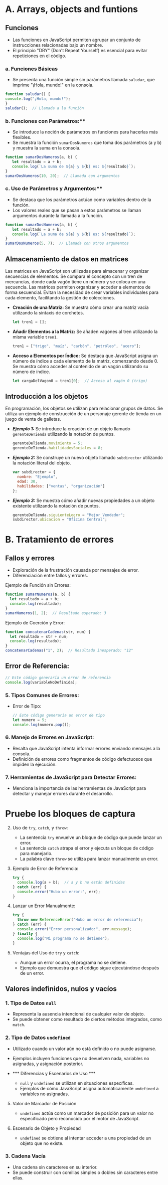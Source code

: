 # A. Arrays, objects and funtions
## Funciones
- Las funciones en JavaScript permiten agrupar un conjunto de instrucciones relacionadas bajo un nombre.
- El principio "DRY" (Don't Repeat Yourself) es esencial para evitar repeticiones en el código.

### a. Funciones Básicas
- Se presenta una función simple sin parámetros llamada `saludar`, que imprime "¡Hola, mundo!" en la consola.
```javascript
function saludar() {
console.log("¡Hola, mundo!");
}
saludar();  // Llamada a la función
```
### b. Funciones con Parámetros:**
- Se introduce la noción de parámetros en funciones para hacerlas más flexibles.
- Se muestra la función `sumarDosNumeros` que toma dos parámetros (a y b) y muestra la suma en la consola.
```javascript
function sumarDosNumeros(a, b) {
   let resultado = a + b;
   console.log(`La suma de ${a} y ${b} es: ${resultado}`);
}
sumarDosNumeros(10, 20);  // Llamada con argumentos
```
### c. Uso de Parámetros y Argumentos:**
- Se destaca que los parámetros actúan como variables dentro de la función.
- Los valores reales que se pasan a estos parámetros se llaman argumentos durante la llamada a la función.
```javascript
function sumarDosNumeros(a, b) {
   let resultado = a + b;
   console.log(`La suma de ${a} y ${b} es: ${resultado}`);
}
sumarDosNumeros(5, 7);  // Llamada con otros argumentos
```
## Almacenamiento de datos en matrices
Las matrices en JavaScript son utilizadas para almacenar y organizar secuencias de elementos.
Se compara el concepto con un tren de mercancías, donde cada vagón tiene un número y se coloca en una secuencia.
Las matrices permiten organizar y acceder a elementos de forma secuencial.
Evitan la necesidad de crear variables individuales para cada elemento, facilitando la gestión de colecciones.

- **Creación de una Matriz:**
  Se muestra cómo crear una matriz vacía utilizando la sintaxis de corchetes.
  ```javascript
  let tren1 = [];
  ```

- **Añadir Elementos a la Matriz:**
  Se añaden vagones al tren utilizando la misma variable `tren1`.
  ```javascript
  tren1 = ["trigo", "maíz", "carbón", "petróleo", "acero"];
  ```

- **Acceso a Elementos por Índice:**
  Se destaca que JavaScript asigna un número de índice a cada elemento de la matriz, comenzando desde 0.
  Se muestra cómo acceder al contenido de un vagón utilizando su número de índice.
  ```javascript
  let cargaDelVagon0 = tren1[0];  // Acceso al vagón 0 (trigo)
  ```
## Introducción a los objetos
En programación, los objetos se utilizan para relacionar grupos de datos.
Se utiliza un ejemplo de construcción de un personaje gerente de tienda en un juego de venta de galletas.
  -  ***Ejemplo 1:***
     Se introduce la creación de un objeto llamado `gerenteDeTienda` utilizando la notación de puntos.
     ```javascript
     gerenteDeTienda.movimiento = 5;
     gerenteDeTienda.habilidadesSociales = 8;
     ```
     
  -  ***Ejemplo 2:***
     Se construye un nuevo objeto llamado `subdirector` utilizando la notación literal del objeto.
     ```javascript
     var subdirector = {
       nombre: "Ejemplo",
       edad: 30,
       habilidades: ["ventas", "organización"]
     };
     ```

  -  ***Ejemplo 3:***
     Se muestra cómo añadir nuevas propiedades a un objeto existente utilizando la notación de puntos.
     ```javascript
     gerenteDeTienda.siguienteLogro = "Mejor Vendedor";
     subdirector.ubicacion = "Oficina Central";
     ```
# B. Tratamiento de errores
## Fallos y errores
   - Exploración de la frustración causada por mensajes de error.
   - Diferenciación entre fallos y errores.

Ejemplo de Función sin Errores:
   ```javascript
   function sumarNumeros(a, b) {
     let resultado = a + b;
     console.log(resultado);
   }
   sumarNumeros(1, 2);  // Resultado esperado: 3
   ```

Ejemplo de Coerción y Error:
   ```javascript
   function concatenarCadenas(str, num) {
     let resultado = str + num;
     console.log(resultado);
   }
   concatenarCadenas("1", 2);  // Resultado inesperado: "12"
   ```

## Error de Referencia:
   ```javascript
   // Este código generaría un error de referencia
   console.log(variableNoDefinida);
   ```

### 5. Tipos Comunes de Errores:
   - Error de Tipo:
     ```javascript
     // Este código generaría un error de tipo
     let numero = 5;
     console.log(numero.pop());
     ```

### 6. Manejo de Errores en JavaScript:
   - Resalta que JavaScript intenta informar errores enviando mensajes a la consola.
   - Definición de errores como fragmentos de código defectuosos que impiden la ejecución.

### 7. Herramientas de JavaScript para Detectar Errores:
   - Menciona la importancia de las herramientas de JavaScript para detectar y manejar errores durante el desarrollo.

# Pruebe los bloques de captura

2. Uso de `try`, `catch`, y `throw`:
   - La sentencia `try` envuelve un bloque de código que puede lanzar un error.
   - La sentencia `catch` atrapa el error y ejecuta un bloque de código para manejarlo.
   - La palabra clave `throw` se utiliza para lanzar manualmente un error.

3. Ejemplo de Error de Referencia:
   ```javascript
   try {
     console.log(a + b);  // a y b no están definidas
   } catch (err) {
     console.error("Hubo un error:", err);
   }
   ```

4. Lanzar un Error Manualmente:
   ```javascript
   try {
     throw new ReferenceError("Hubo un error de referencia");
   } catch (err) {
     console.error("Error personalizado:", err.message);
   } finally {
     console.log("Mi programa no se detiene");
   }
   ```

5. Ventajas del Uso de `try` y `catch`:
   - Aunque un error ocurra, el programa no se detiene.
   - Ejemplo que demuestra que el código sigue ejecutándose después de un error.

## Valores indefinidos, nulos y vacíos
### 1. Tipo de Datos `null`
   - Representa la ausencia intencional de cualquier valor de objeto.
   - Se puede obtener como resultado de ciertos métodos integrados, como `match`.

### 2. Tipo de Datos `undefined`
   - Utilizado cuando un valor aún no está definido o no puede asignarse.
   - Ejemplos incluyen funciones que no devuelven nada, variables no asignadas, y asignación posterior.
 
- *** Diferencias y Escenarios de Uso ***
   - `null` y `undefined` se utilizan en situaciones específicas.
   - Ejemplos de cómo JavaScript asigna automáticamente `undefined` a variables no asignadas.

5. Valor de Marcador de Posición
   - `undefined` actúa como un marcador de posición para un valor no especificado pero reconocido por el motor de JavaScript.

6. Escenario de Objeto y Propiedad
   - `undefined` se obtiene al intentar acceder a una propiedad de un objeto que no existe.

### 3. Cadena Vacía
   - Una cadena sin caracteres en su interior.
   - Se puede construir con comillas simples o dobles sin caracteres entre ellas.
